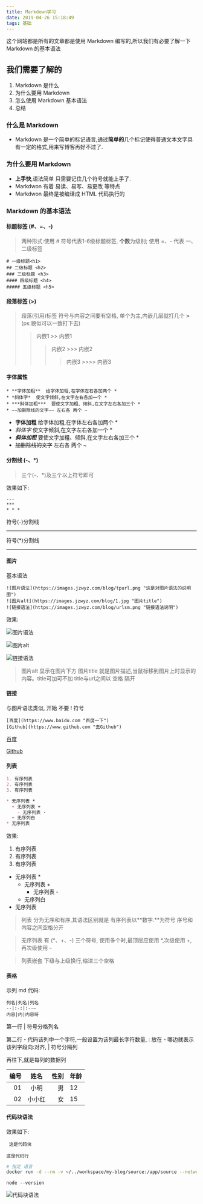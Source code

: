 ```yaml
---
title: Markdown学习
date: 2019-04-26 15:18:49
tags: 基础
---
```


这个网站都是所有的文章都是使用 Markdown 编写的,所以我们有必要了解一下 Markdown 的基本语法

## 我们需要了解的

1. Markdown 是什么
2. 为什么要用 Markdown
3. 怎么使用 Markdown 基本语法
4. 总结

### 什么是 Markdown

* Markdown 是一个简单的标记语言,通过**简单的**几个标记使得普通文本文字具有一定的格式,用来写博客再好不过了.

### 为什么要用 Markdown

* **上手快**,语法简单 只需要记住几个符号就能上手了.
* Markdwon 有着 易读、易写、易更改 等特点
* Markdwon 最终是被编译成 HTML 代码执行的

### Markdown 的基本语法

#### 标题标签 (#、=、-)

>两种形式:使用 # 符号代表1-6级标题标签, **个数**为级别;  使用 =、- 代表 一、二级标签

```
# 一级标题<h1>
## 二级标题 <h2>
### 三级标题 <h3>
#### 四级标题 <h4>
##### 五级标题 <h5>
```

#### 段落标签 (>)

> 段落(引用)标签 符号与内容之间要有空格, 单个为主,内嵌几层就打几个 **>**    (ps:貌似可以一致打下去)
>> 内嵌1     >> 内嵌1
>>> 内嵌2    >>> 内嵌2
>>>> 内嵌3   >>>> 内嵌3

#### 字体属性

```
* **字体加粗**  给字体加粗,在字体左右各加两个 *
* *斜体字*  使文字倾斜,在文字左右各加一个 *
* ***斜体加粗***  要使文字加粗、倾斜,在文字左右各加三个 *
* ~~加删除线的文字~~ 左右各 两个 ~
```

* **字体加粗**  给字体加粗,在字体左右各加两个 *
* *斜体字*  使文字倾斜,在文字左右各加一个 *
* ***斜体加粗***  要使文字加粗、倾斜,在文字左右各加三个 *
* ~~加删除线的文字~~ 左右各 两个 ~

#### 分割线 (-、*)

> 三个(-、*)及三个以上符号即可

效果如下:

```
---
***
* * *
```

符号(-)分割线

---

符号(*)分割线

***

#### 图片

基本语法

```
![图片语法](https://images.jzwyz.com/blog/tpurl.png "这是对图片语法的说明图")
![图片alt](https://images.jzwyz.com/blog/1.jpg "图片title")
![链接语法](https://images.jzwyz.com/blog/urlsm.png "链接语法说明")
```

效果:

![图片语法](https://images.jzwyz.com/blog/tpurl.png "这是对图片语法的说明图")

![图片alt](https://images.jzwyz.com/blog/1.jpg "图片title")

![链接语法](https://images.jzwyz.com/blog/urlsm.png "链接语法说明")

> 图片alt 显示在图片下方
> 图片title 就是图片描述,当鼠标移到图片上时显示的内容。title可加可不加 title与url之间以 空格 隔开

#### 链接

与图片语法类似, 开始 不要 ! 符号

```
[百度](https://www.baidu.com "百度一下")
[Github](https://www.github.com "去Github")
```

[百度](https://www.baidu.com "百度一下")

[Github](https://www.github.com "去Github")

#### 列表

```md
1. 有序列表
2. 有序列表
3. 有序列表

* 无序列表 *
  + 无序列表 +
    - 无序列表 -
  + 无序列白
* 无序列表
```

效果:

1. 有序列表
2. 有序列表
3. 有序列表

* 无序列表 *
  + 无序列表 +
    - 无序列表 -
  + 无序列白
* 无序列表

> 列表 分为无序和有序,其语法区别就是 有序列表以**数字.**为符号 序号和内容之间空格分开

> 无序列表 有 (*、+、-) 三个符号, 使用多个时,最顶层应使用 *,次级使用 +,再次级使用 -

> 列表嵌套 下级与上级换行,缩进三个空格

#### 表格

示列 md 代码:

```
列名|列名|列名
--|:-:|:--—
内容|内|内容呀
```

第一行 | 符号分格列名

第二行 - 代码该列中一个字符,一般设置为该列最长字符数量, : 放在 - 哪边就表示 该列字段向:对齐, | 符号分隔列
  
再往下,就是每列的数据列

编号|姓名|性别|年龄
--:|:---:|-:|:--
01|小明|男|12
02|小小红|女|15

#### 代码块语法

效果如下:

```
 这是代码块
```

`这是代码行`

```bash
# 指定 语言
docker run -d --rm -v ~/../workspace/my-blog/source:/app/source --network=app-bridge --name=webblog myblog:1.0
```

```node
node --version
```

![代码块语法](https://images.jzwyz.com/blog/dmkyf.png "代码块语法")